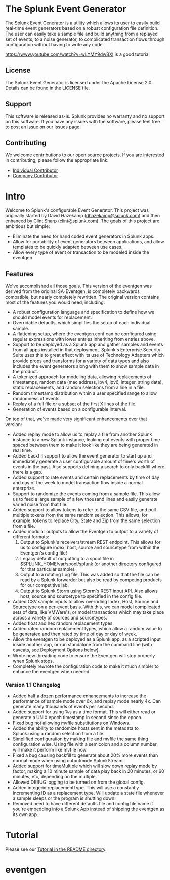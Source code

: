 # The Splunk Event Generator

The Splunk Event Generator is a utility which allows its user to easily build real-time event generators based on a robust configuration file definition.  The user can easily take a sample file and build anything from a replayed set of events, to a noise generator, to complicated transaction flows through configuration without having to write any code.

https://www.youtube.com/watch?v=wLYMY9dwBXI is a good tutorial

## License

The Splunk Event Generator is licensed under the Apache License 2.0. Details can be found in the LICENSE file.

## Support

This software is released as-is.  Splunk provides no warranty and no support on this software.  If you have any issues with the software, please feel free to post an [Issue](https://github.com/splunk/eventgen/Issues) on our Issues page.

## Contributing

We welcome contributions to our open source projects.  If you are interested in contributing, please follow the appropriate link:

* [Individual Contributor](http://dev.splunk.com/goto/individualcontributions)
* [Company Contributor](http://dev.splunk.com/view/companycontributions/SP-CAAAEDR)

# Intro

Welcome to Splunk's configurable Event Generator.  This project was originally started by David Hazekamp (dhazekamp@splunk.com) and then enhanced by Clint Sharp (clint@splunk.com).  The goals of this project are ambitious but simple:

* Eliminate the need for hand coded event generators in Splunk apps.
* Allow for portability of event generators between applications, and allow templates to be quickly adapted between use cases.
* Allow every type of event or transaction to be modeled inside the eventgen.

## Features

We've accomplished all those goals.  This version of the eventgen was derived from the original SA-Eventgen, is completely backwards compatible, but nearly completely rewritten. The original version contains most of the features you would need, including:

* A robust configuration language and specification to define how we should model events for replacement.
* Overridable defaults, which simplifies the setup of each individual sample.
* A flattening setup, where the eventgen.conf can be configured using regular expressions with lower entries inheriting from entries above.
* Support to be deployed as a Splunk app and gather samples and events from all apps installed in that deployment.  Splunk's Enterprise Security Suite uses this to great effect with its use of Technology Adapters which provide props and transforms for a variety of data types and also includes the event generators along with them to show sample data in the product.
* A tokenized approach for modeling data, allowing replacements of timestamps, random data (mac address, ipv4, ipv6, integer, string data), static replacements, and random selections from a line in a file.
* Random timestamp distribution within a user specified range to allow randomness of events.
* Replay of a full file or a subset of the first X lines of the file.
* Generation of events based on a configurable interval.

On top of that, we've made very significant enhancements over that version:

* Added replay mode to allow us to replay a file from another Splunk instance to a new Splunk instance, leaking out events with proper time spaced between them to make it look like they are being generated in real time.
* Added backfill support to allow the event generator to start up and immediately generate a user configurable amount of time's worth of events in the past.  Also supports defining a search to only backfill where there is a gap.
* Added support to rate events and certain replacements by time of day and day of the week to model transaction flow inside a normal enterprise.
* Support to randomize the events coming from a sample file.  This allow us to feed a large sample of a few thousand lines and easily generate varied noise from that file.
* Added support to allow tokens to refer to the same CSV file, and pull multiple tokens from the same random selection.  This allows, for example, tokens to replace City, State and Zip from the same selection from a file.
* Added modular outputs to allow the Eventgen to output to a variety of different formats:
  1. Output to Splunk's receivers/stream REST endpoint.  This allows for us to configure index, host, source and sourcetype from within the Eventgen's config file!
  2. Legacy default of outputting to a spool file in $SPLUNK\_HOME/var/spool/splunk (or another directory configured for that particular sample).
  3. Output to a rotating Log file.  This was added so that the file can be read by a Splunk forwarder but also be read by competing products for our competitive lab.
  4. Output to Splunk Storm using Storm's REST input API.  Also allows host, source and sourcetype to specified in the config file.
* Added CSV sample inputs to allow overriding Index, Host, Source and Sourcetype on a per-event basis.  With this, we can model complicated sets of data, like VMWare's, or model transactions which may take place across a variety of sources and sourcetypes.
* Added float and hex random replacement types.
* Added rated random replacement types, which allow a random value to be generated and then rated by time of day or day of week.
* Allow the eventgen to be deployed as a Splunk app, as a scripted input inside another app, or run standalone from the command line (with caveats, see Deployment Options below).
* Wrote new threading code to ensure the Eventgen will stop properly when Splunk stops.
* Completely rewrote the configuration code to make it much simpler to enhance the eventgen when needed.

### Version 1.1 Changelog
* Added half a dozen performance enhancements to increase the performance of sample mode over 6x, and replay mode nearly 4x.  Can generate many thousands of events per second.
* Added support for using %s as a time format.  This will either read or generate a UNIX epoch timestamp in second since the epoch.
* Fixed bug not allowing mvfile substitutions on Windows.
* Added the ability to randomize hosts sent in the metadata to Splunk.using a random selection from a file.
* Simplified configuration by making file and mvfile the same thing configuration wise.  Using file with a semicolon and a column number will make it perform like mvfile now.  
* Fixed a bug causing backfill to generate about 20% more events than normal mode when using outputmode SplunkStream.
* Added support for timeMultiple which will slow down replay mode by <integer> factor, making a 10 minute sample of data play back in 20 minutes, or 60 minutes, etc, depending on the multiple.
* Allowed DEBUG logging to be turned on from the global config.
* Added integerid replacementType.  This will use a constantly incrementing ID as a replacement type.  Will update a state file whenever a sample sleeps or the program is shutting down.
* Removed need to have different defaults file and config file name if you're embedding into a Splunk App instead of shipping the eventgen as its own app.


# Tutorial

Please see our [Tutorial in the README directory](README/Tutorial.md).
# eventgen
